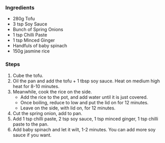 ### Ingredients
- 280g Tofu
- 3 tsp Soy Sauce
- Bunch of Spring Onions
- 1 tsp Chilli Paste
- 1 tsp Minced Ginger
- Handfuls of baby spinach
- 150g jasmine rice
### Steps
1. Cube the tofu.
2. Oil the pan and add the tofu + 1 tbsp soy sauce. Heat on medium high heat for 8-10 minutes.
3. Meanwhile, cook the rice on the side.
   - Add the rice to the pot, and add water until it is just covered.
   - Once boiling, reduce to low and put the lid on for 12 minutes.
   - Leave on the side, with lid on, for 12 minutes.
4. Cut the spring onion, add to pan.
5. Add 1 tsp chilli paste, 2 tsp soy sauce, 1 tsp minced ginger, 1 tsp chilli paste to the pan.
6. Add baby spinach and let it wilt, 1-2 minutes. You can add more soy sauce if you want.